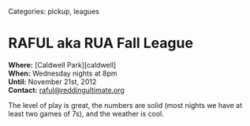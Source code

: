 Categories: pickup, leagues

# RAFUL aka RUA Fall League

**Where:** [Caldwell Park][caldwell]  
**When:** Wednesday nights at 8pm  
**Until:** November 21st, 2012  
**Contact:** raful@reddingultimate.org

<!-- ~~fold~~ -->

The level of play is great, the numbers are solid (most nights we have at least
two games of 7s), and the weather is cool.

